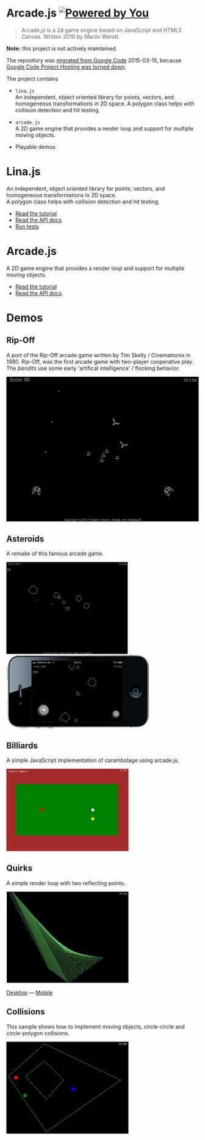 # Arcade.js [![Powered by You](http://sapegin.github.io/powered-by-you/badge.svg)](http://sapegin.github.io/powered-by-you/)

> Arcade.js is a 2d game engine based on JavaScript and HTML5 Canvas.
> Written 2010 by Martin Wendt.

**Note:** this project is not actively maintained.

The repository was [migrated from Google Code](https://code.google.com/p/arcade-js/) 2015-03-15,
because [Google Code Project Hosting was turned down](http://google-opensource.blogspot.de/2015/03/farewell-to-google-code.html).

The project contains
  
  - `lina.js`<br>
    An independent, object oriented library for points, vectors, and homogeneous 
    transformations in 2D space.
    A polygon class helps with collision detection and hit testing.

  - `arcade.js`<br>
    A 2D game engine that provides a render loop and support for multiple
    moving objects.

  - Playable demos


# Lina.js

An independent, object oriented library for points, vectors, and homogeneous 
transformations in 2D space.<br>
A polygon class helps with collision detection and hit testing.

  - [Read the tutorial](https://cdn.rawgit.com/mar10/arcade-js/master/doc/lina-js_tutorial.pdf)
  - [Read the API docs](https://cdn.rawgit.com/mar10/arcade-js/master/doc/jsdocs/lina.js/jsdoc/index.html)
  - [Run tests](https://cdn.rawgit.com/mar10/arcade-js/master/src/lina.js/test/test.html)


# Arcade.js

A 2D game engine that provides a render loop and support for multiple moving objects.

  - [Read the tutorial](https://cdn.rawgit.com/mar10/arcade-js/master/doc/arcade-js_tutorial.pdf)
  - [Read the API docs](https://cdn.rawgit.com/mar10/arcade-js/master/doc/jsdocs/arcade.js/jsdoc/index.html).


# Demos

## Rip-Off

A port of the Rip-Off arcade game written by Tim Skelly / Cinematronix in 1980.
Rip-Off, was the first arcade game with two-player cooperative play. The *bandits* 
use some early 'artifical intelligence' / flocking behavior.

[![Rip-Off demo](src/demos/rip-off/screenshot-1.png?raw=true)](https://cdn.rawgit.com/mar10/arcade-js/master/src/demos/rip-off/index.html)


## Asteroids

A remake of this famous arcade game.

[![Asteroids Demo](src/demos/asteroids/screenshot-3.png?raw=true)](https://cdn.rawgit.com/mar10/arcade-js/master/src/demos/asteroids/index.html) 
[![Asteroids Demo (mobile version)](src/demos/asteroids/screenshot-2.png?raw=true)](https://cdn.rawgit.com/mar10/arcade-js/master/src/demos/asteroids/index.html)


## Billiards

A simple JavaScript implementation of carambolage using arcade.js.

[![Billiards demo](src/demos/billiards/screenshot-1.png?raw=true)](https://cdn.rawgit.com/mar10/arcade-js/master/src/demos/billiards/jsBilliards.html)


## Quirks

A simple render loop with two reflecting points.

[![Quirks demo](src/demos/quirks/screenshot-1.png?raw=true)](https://cdn.rawgit.com/mar10/arcade-js/master/src/demos/quirks/jsQuirks.html)

[Desktop](https://cdn.rawgit.com/mar10/arcade-js/master/src/demos/quirks/jsQuirks.html)
&mdash; [Mobile](https://cdn.rawgit.com/mar10/arcade-js/master/src/demos/quirks/jsQuirks-mobile.html)


## Collisions

This sample shows how to implement moving objects, circle-circle and circle-polygon
collisions.

[![Collisions demo](src/demos/collisions/screenshot-1.png?raw=true)](https://cdn.rawgit.com/mar10/arcade-js/master/src/demos/collisions/game.html)
